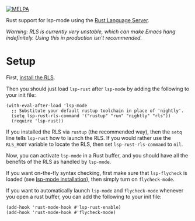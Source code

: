 [![MELPA](https://melpa.org/packages/lsp-rust-badge.svg)](https://melpa.org/#/lsp-rust)

Rust support for lsp-mode using the [Rust Language Server](https://github.com/rust-lang-nursery/rls).

*Warning: RLS is currently very unstable, which can make Emacs hang
indefinitely. Using this in production isn't recommended.*

# Setup

First, [install the RLS](https://github.com/rust-lang-nursery/rls).

Then you should just load `lsp-rust` after `lsp-mode` by adding the following to
your init file:

```emacs-lisp
(with-eval-after-load 'lsp-mode
  ;; Substitute your default rustup toolchain in place of 'nightly'.
  (setq lsp-rust-rls-command '("rustup" "run" "nightly" "rls"))
  (require 'lsp-rust))
```

If you installed the RLS via `rustup` (the recommended way), then the `setq`
line tells `lsp-rust` how to launch the RLS.  If you would rather use the
`RLS_ROOT` variable to locate the RLS, then set `lsp-rust-rls-command` to `nil`.

Now, you can activate `lsp-mode` in a Rust buffer, and you should have all the
benefits of the RLS as handled by `lsp-mode`.

If you want on-the-fly syntax checking, first make sure that `lsp-flycheck` is
loaded (see [lsp-mode
installation](https://github.com/emacs-lsp/lsp-mode#installation)), then simply
turn on `flycheck-mode`.

If you want to automatically launch `lsp-mode` and `flycheck-mode` whenever you
open a rust buffer, you can add the following to your init file:

```emacs-lisp
(add-hook 'rust-mode-hook #'lsp-rust-enable)
(add-hook 'rust-mode-hook #'flycheck-mode)
```

